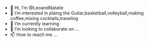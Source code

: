 - 👋 Hi, I’m @LeoandNatalie
- 👀 I’m interested in plaing the Guitar,basketball,volleyball,making coffee,mixing cocktails,traveling
- 🌱 I’m currently learning 
- 💞️ I’m looking to collaborate on ...
- 📫 How to reach me ...

<!---
LeoandNatalie/LeoandNatalie is a ✨ special ✨ repository because its `README.md` (this file) appears on your GitHub profile.
You can click the Preview link to take a look at your changes.
--->
